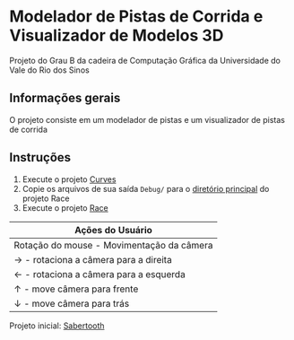 # Modelador de Pistas de Corrida e Visualizador de Modelos 3D 

Projeto do Grau B da cadeira de Computação Gráfica da Universidade do Vale do Rio dos Sinos

## Informações gerais

O projeto consiste em um modelador de pistas e um visualizador de pistas de corrida

## Instruções

1. Execute o projeto [Curves](https://github.com/augustoaccorsi/computacao-grafica-gb/tree/master/Curves)
2. Copie os arquivos de sua saída `Debug/` para o [diretório principal](https://github.com/augustoaccorsi/computacao-grafica-gb/tree/master/Race/Sabertooth) do projeto Race
3. Execute o projeto [Race](https://github.com/augustoaccorsi/computacao-grafica-gb/tree/master/Race)


|          Ações do Usuário                      |
|------------------------------------------------|
| Rotação do mouse - Movimentação da câmera      |
| → - rotaciona a câmera para a direita          |
| ← - rotaciona a câmera para a esquerda         |
| ↑ - move câmera para frente                    |
| ↓ - move câmera para trás                      |


Projeto inicial: [Sabertooth](https://github.com/RafaelFreita/Sabertooth)